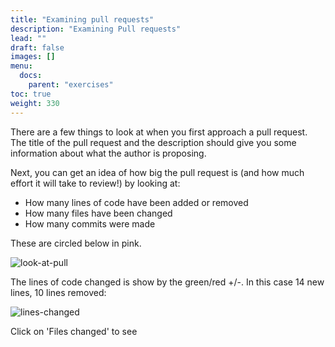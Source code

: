 ```yaml
---
title: "Examining pull requests"
description: "Examining Pull requests"
lead: ""
draft: false
images: []
menu:
  docs:
    parent: "exercises"
toc: true
weight: 330
---
```



There are a few things to look at when you first approach a pull request.
The title of the pull request and the description should give you some
information about what the author is proposing. 

Next, you can get an idea of how big the pull request is (and how much effort it will
take to review!) by looking at:

* How many lines of code have been added or removed
* How many files have been changed
* How many commits were made

These are circled below in pink. 

![look-at-pull](images/look-at-pull.png)

The lines of code changed is show by the green/red +/-. In this case 14 new lines, 10 lines removed:

![lines-changed](images/lines-changed.png)

Click on 'Files changed' to see 
